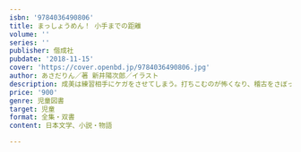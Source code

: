 ```yaml
---
isbn: '9784036490806'
title: まっしょうめん！ 小手までの距離
volume: ''
series: ''
publisher: 偕成社
pubdate: '2018-11-15'
cover: 'https://cover.openbd.jp/9784036490806.jpg'
author: あさだりん／著 新井陽次郎／イラスト
description: 成美は練習相手にケガをさせてしまう。打ちこむのが怖くなり、稽古をさぼってしまうが……。心と体にむかいあう、剣道小説 第2弾!
price: '900'
genre: 児童図書
target: 児童
format: 全集・双書
content: 日本文学、小説・物語

---
```

